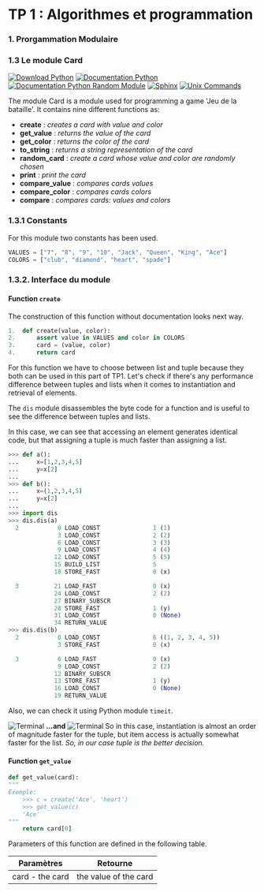 # TP 1 : Algorithmes et programmation

### 1. Prorgammation Modulaire 
### 1.3 Le module Card

[![Download Python](https://pp.vk.me/c836333/v836333766/10af/Uxs7hx8-fOU.jpg)](https://www.python.org/downloads/release/python-344/)
[![Documentation Python](https://pp.vk.me/c836333/v836333766/10b6/r1KTGitaPQA.jpg)](https://docs.python.org/3.4/)
[![Documentation Python Random Module](https://pp.vk.me/c836333/v836333766/10bd/3z7FrKFyssE.jpg)](https://docs.python.org/2/library/random.html)
[![Sphinx](https://pp.vk.me/c836333/v836333766/10c4/1N2SYXB6bXg.jpg)](http://www.sphinx-doc.org/en/stable/install.html)
[![Unix Commands](https://pp.vk.me/c836333/v836333766/10cb/mE9nIDqKWIo.jpg)](https://en.wikipedia.org/wiki/List_of_Unix_commands)

The module Card is a module used for programming a game 'Jeu de la bataille'. It contains nine different functions as:
* **create** : *creates a card with value and color*
* **get_value** : *returns the value of the card*
* **get_color** : *returns the color of the card*
* **to_string** : *returns a string representation of the card*
* **random_card** : *create a card whose value and color are randomly chosen*
* **print** : *print the card*
* **compare_value** : *compares cards values*
* **compare_color** : *compares cards colors*
* **compare** : *compares cards: values and colors*

### 1.3.1 Constants
For this module two constants has been used.
```javascript
VALUES = ["7", "8", "9", "10", "Jack", "Queen", "King", "Ace"]
COLORS = ["club", "diamond", "heart", "spade"]
```
### 1.3.2. Interface du module
#### Function `create`
The construction of this function without documentation looks next way.
```python
1.  def create(value, color):
2.      assert value in VALUES and color in COLORS
3.      card = (value, color)
4.      return card
```
For this function we have to choose between list and tuple because they both can be used in this part of TP1.
Let's check if there's any performance difference between tuples and lists when it comes to instantiation and retrieval of elements.

The `dis` module disassembles the byte code for a function and is useful to see the difference between tuples and lists.

In this case, we can see that accessing an element generates identical code, but that assigning a tuple is much faster than assigning a list.

```python
>>> def a():
...     x=[1,2,3,4,5]
...     y=x[2]
...
>>> def b():
...     x=(1,2,3,4,5)
...     y=x[2]
...
>>> import dis
>>> dis.dis(a)
  2           0 LOAD_CONST               1 (1)
              3 LOAD_CONST               2 (2)
              6 LOAD_CONST               3 (3)
              9 LOAD_CONST               4 (4)
             12 LOAD_CONST               5 (5)
             15 BUILD_LIST               5
             18 STORE_FAST               0 (x)

  3          21 LOAD_FAST                0 (x)
             24 LOAD_CONST               2 (2)
             27 BINARY_SUBSCR
             28 STORE_FAST               1 (y)
             31 LOAD_CONST               0 (None)
             34 RETURN_VALUE
>>> dis.dis(b)
  2           0 LOAD_CONST               6 ((1, 2, 3, 4, 5))
              3 STORE_FAST               0 (x)

  3           6 LOAD_FAST                0 (x)
              9 LOAD_CONST               2 (2)
             12 BINARY_SUBSCR
             13 STORE_FAST               1 (y)
             16 LOAD_CONST               0 (None)
             19 RETURN_VALUE
```

Also, we can check it using Python module `timeit`.

![Terminal](https://pp.vk.me/c836333/v836333766/110b/9VOdwJw_AZ4.jpg)
**...and**
![Terminal](https://pp.vk.me/c836333/v836333766/1112/iDZqJj7YWt8.jpg)
So in this case, instantiation is almost an order of magnitude faster for the tuple, but item access is actually somewhat faster for the list.
*So, in our case tuple is the better decision.*

#### Function `get_value`

```python
def get_value(card):
"""
Exemple:
    >>> c = create('Ace', 'heart')
    >>> get_value(c)
    'Ace'
"""
    return card[0]
  ```
 
  Parameters of this function are defined in the following table.
  
  Paramètres | Retourne
------------ | -------------
card - the card | the value of the card
